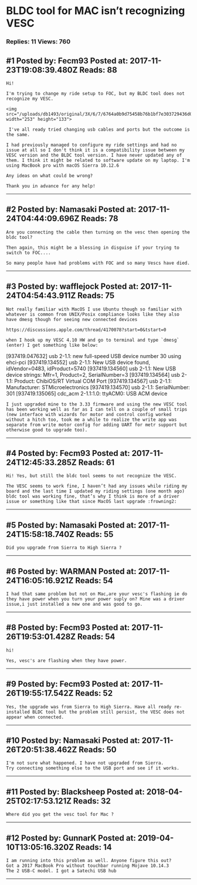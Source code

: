 # BLDC tool for MAC isn&rsquo;t recognizing VESC

### Replies: 11 Views: 760

## \#1 Posted by: Fecm93 Posted at: 2017-11-23T19:08:39.480Z Reads: 88

```
Hi! 

I'm trying to change my ride setup to FOC, but my BLDC tool does not recognize my VESC.

<img src="/uploads/db1493/original/3X/6/7/6764a0b9d75458b76b1bf7e303729436d0957787.png" width="253" height="133">

 I've all ready tried changing usb cables and ports but the outcome is the same.

I had previously managed to configure my ride settings and had no issue at all so I don't think it is a compatibility issue between my VESC version and the BLDC tool version. I have never updated any of them. I think it might be related to software update on my laptop. I'm using MacBook pro with macOS Sierra 10.12.6

Any ideas on what could be wrong?

Thank you in advance for any help!
```

---
## \#2 Posted by: Namasaki Posted at: 2017-11-24T04:44:09.696Z Reads: 78

```
Are you connecting the cable then turning on the vesc then opening the bldc tool?

Then again, this might be a blessing in disguise if your trying to switch to FOC....

So many people have had problems with FOC and so many Vescs have died.
```

---
## \#3 Posted by: wafflejock Posted at: 2017-11-24T04:54:43.911Z Reads: 75

```
Not really familiar with MacOS I use Ubuntu though so familiar with whatever is common from UNIX/Posix compliance looks like they also have dmesg though for seeing new connected devices

https://discussions.apple.com/thread/4170078?start=0&tstart=0

when I hook up my VESC 4.10 HW and go to terminal and type `dmesg` (enter) I get something like below:
```
[937419.047632] usb 2-1.1: new full-speed USB device number 30 using ehci-pci
[937419.134552] usb 2-1.1: New USB device found, idVendor=0483, idProduct=5740
[937419.134560] usb 2-1.1: New USB device strings: Mfr=1, Product=2, SerialNumber=3
[937419.134564] usb 2-1.1: Product: ChibiOS/RT Virtual COM Port
[937419.134567] usb 2-1.1: Manufacturer: STMicroelectronics
[937419.134570] usb 2-1.1: SerialNumber: 301
[937419.135065] cdc_acm 2-1.1:1.0: ttyACM0: USB ACM device
```
I just upgraded mine to the 3.33 firmware and using the new VESC tool has been working well as far as I can tell on a couple of small trips (new interface with wizards for motor and control config worked without a hitch too, took me a while to realize the write app was separate from write motor config for adding UART for metr support but otherwise good to upgrade too).
```

---
## \#4 Posted by: Fecm93 Posted at: 2017-11-24T12:45:33.285Z Reads: 61

```
Hi! Yes, but still the bldc tool seems to not recognize the VESC. 

The VESC seems to work fine, I haven’t had any issues while riding my board and the last time I updated my riding settings (one month ago) bldc tool was working fine, that’s why I think is more of a driver issue or something like that since MacOS last upgrade :frowning2:
```

---
## \#5 Posted by: Namasaki Posted at: 2017-11-24T15:58:18.740Z Reads: 55

```
Did you upgrade from Sierra to High Sierra ?
```

---
## \#6 Posted by: WARMAN Posted at: 2017-11-24T16:05:16.921Z Reads: 54

```
I had that same problem but not on Mac,are your vesc's flashing ie do they have power when you turn your power suply on? Mine was a driver issue,i just installed a new one and was good to go.
```

---
## \#8 Posted by: Fecm93 Posted at: 2017-11-26T19:53:01.428Z Reads: 54

```
hi!

Yes, vesc's are flashing when they have power.
```

---
## \#9 Posted by: Fecm93 Posted at: 2017-11-26T19:55:17.542Z Reads: 52

```
Yes, the upgrade was from Sierra to High Sierra. Have all ready re-installed BLDC tool but the problem still persist, the VESC does not appear when connected.
```

---
## \#10 Posted by: Namasaki Posted at: 2017-11-26T20:51:38.462Z Reads: 50

```
I'm not sure what happened. I have not upgraded from Sierra.
Try connecting something else to the USB port and see if it works.
```

---
## \#11 Posted by: Blacksheep Posted at: 2018-04-25T02:17:53.121Z Reads: 32

```
Where did you get the vesc tool for Mac ?
```

---
## \#12 Posted by: GunnarK Posted at: 2019-04-10T13:05:16.320Z Reads: 14

```
I am running into this problem as well. Anyone figure this out?
Got a 2017 MacBook Pro without touchbar running Mojave 10.14.3
The 2 USB-C model. I got a Satechi USB hub
```

---

